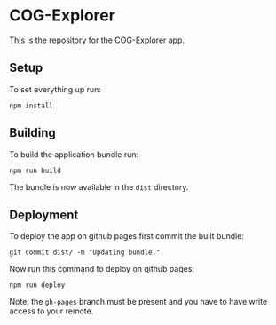 # COG-Explorer

This is the repository for the COG-Explorer app.

## Setup

To set everything up run:

    npm install

## Building

To build the application bundle run:

    npm run build

The bundle is now available in the `dist` directory.

## Deployment

To deploy the app on github pages first commit the built bundle:

    git commit dist/ -m "Updating bundle."

Now run this command to deploy on github pages:

    npm run deploy

Note: the `gh-pages` branch must be present and you have to have write access to your remote.